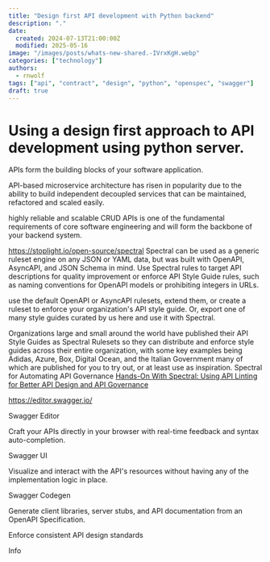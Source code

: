 ```yaml
---
title: "Design first API development with Python backend"
description: "."
date:
  created: 2024-07-13T21:00:00Z
  modified: 2025-05-16
image: "/images/posts/whats-new-shared.-IVrxKgH.webp"
categories: ["technology"]
authors:
  - rnwolf
tags: ["api", "contract", "design", "python", "openspec", "swagger"]
draft: true
---
```


# Using a design first approach to API development using python server.

APIs form the building blocks of your software application.

API-based microservice architecture has risen in popularity due to the ability to build independent decoupled services that can be maintained, refactored and scaled easily.
<!-- more -->


highly reliable and scalable CRUD APIs is one of the fundamental requirements of core software engineering and will form the backbone of your backend system.

https://stoplight.io/open-source/spectral
Spectral can be used as a generic ruleset engine on any JSON or YAML data, but was built with OpenAPI, AsyncAPI, and JSON Schema in mind. Use Spectral rules to target API descriptions for quality improvement or enforce API Style Guide rules, such as naming conventions for OpenAPI models or prohibiting integers in URLs.

use the default OpenAPI or AsyncAPI rulesets, extend them, or create a ruleset to enforce your organization's API style guide. Or, export one of many style guides curated by us here and use it with Spectral.

Organizations large and small around the world have published their API Style Guides as Spectral Rulesets so they can distribute and enforce style guides across their entire organization, with some key examples being Adidas, Azure, Box, Digital Ocean, and the Italian Government many of which are published for you to try out, or at least use as inspiration.
Spectral for Automating API Governance
[Hands-On With Spectral: Using API Linting for Better API Design and API Governance](https://www.youtube.com/watch?v=Il5btHG_D74)







https://editor.swagger.io/



Swagger Editor

Craft your APIs directly in your browser with real-time feedback and syntax auto-completion.

Swagger UI

Visualize and interact with the API's resources without having any of the implementation logic in place.

Swagger Codegen

Generate client libraries, server stubs, and API documentation from an OpenAPI Specification.

Enforce consistent API design standards



Info
